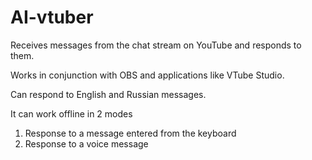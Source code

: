 # AI-vtuber
Receives messages from the chat stream on YouTube and responds to them.

Works in conjunction with OBS and applications like VTube Studio.

Can respond to English and Russian messages.

It can work offline in 2 modes
1) Response to a message entered from the keyboard
2) Response to a voice message
